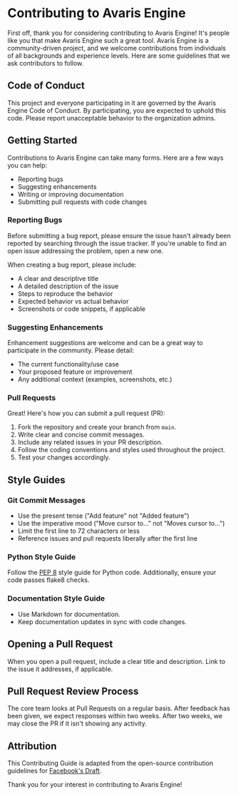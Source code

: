 # Contributing to Avaris Engine

First off, thank you for considering contributing to Avaris Engine! It's people like you that make Avaris Engine such a great tool. Avaris Engine is a community-driven project, and we welcome contributions from individuals of all backgrounds and experience levels. Here are some guidelines that we ask contributors to follow.

## Code of Conduct

This project and everyone participating in it are governed by the Avaris Engine Code of Conduct. By participating, you are expected to uphold this code. Please report unacceptable behavior to the organization admins.

## Getting Started

Contributions to Avaris Engine can take many forms. Here are a few ways you can help:

- Reporting bugs
- Suggesting enhancements
- Writing or improving documentation
- Submitting pull requests with code changes

### Reporting Bugs

Before submitting a bug report, please ensure the issue hasn't already been reported by searching through the issue tracker. If you're unable to find an open issue addressing the problem, open a new one.

When creating a bug report, please include:

- A clear and descriptive title
- A detailed description of the issue
- Steps to reproduce the behavior
- Expected behavior vs actual behavior
- Screenshots or code snippets, if applicable

### Suggesting Enhancements

Enhancement suggestions are welcome and can be a great way to participate in the community. Please detail:

- The current functionality/use case
- Your proposed feature or improvement
- Any additional context (examples, screenshots, etc.)

### Pull Requests

Great! Here's how you can submit a pull request (PR):

1. Fork the repository and create your branch from `main`.
2. Write clear and concise commit messages.
3. Include any related issues in your PR description.
4. Follow the coding conventions and styles used throughout the project.
5. Test your changes accordingly.

## Style Guides

### Git Commit Messages

- Use the present tense ("Add feature" not "Added feature")
- Use the imperative mood ("Move cursor to..." not "Moves cursor to...")
- Limit the first line to 72 characters or less
- Reference issues and pull requests liberally after the first line

### Python Style Guide

Follow the [PEP 8](https://pep8.org/) style guide for Python code. Additionally, ensure your code passes flake8 checks.

### Documentation Style Guide

- Use Markdown for documentation.
- Keep documentation updates in sync with code changes.

## Opening a Pull Request

When you open a pull request, include a clear title and description. Link to the issue it addresses, if applicable.

## Pull Request Review Process

The core team looks at Pull Requests on a regular basis. After feedback has been given, we expect responses within two weeks. After two weeks, we may close the PR if it isn't showing any activity.

## Attribution

This Contributing Guide is adapted from the open-source contribution guidelines for [Facebook's Draft](https://github.com/facebook/draft-js/blob/master/CONTRIBUTING.md).

Thank you for your interest in contributing to Avaris Engine!
